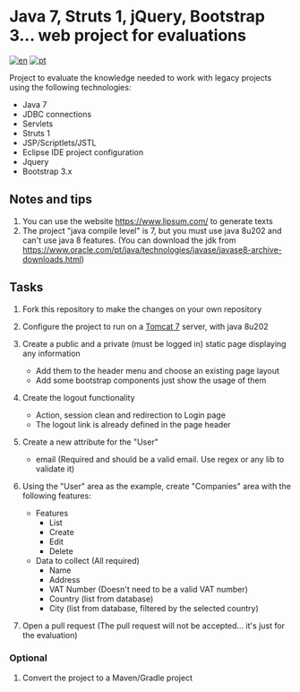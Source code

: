 # Java 7, Struts 1, jQuery, Bootstrap 3... web project for evaluations

[![en](https://img.shields.io/badge/lang-en-red.svg)](./README.md)
[![pt](https://img.shields.io/badge/lang-pt-green.svg)](./README-PT.md)

Project to evaluate the knowledge needed to work with legacy projects using the following technologies:

- Java 7
- JDBC connections
- Servlets
- Struts 1
- JSP/Scriptlets/JSTL
- Eclipse IDE project configuration
- Jquery
- Bootstrap 3.x

## Notes and tips

1. You can use the website <https://www.lipsum.com/> to generate texts
1. The project "java compile level" is 7, but you must use java 8u202 and can't use java 8 features. (You can download the jdk from <https://www.oracle.com/pt/java/technologies/javase/javase8-archive-downloads.html>)

## Tasks

1. Fork this repository to make the changes on your own repository

1. Configure the project to run on a [Tomcat 7](https://archive.apache.org/dist/tomcat/tomcat-7/v7.0.109/bin/) server, with java 8u202

1. Create a public and a private (must be logged in) static page displaying any information
    - Add them to the header menu and choose an existing page layout
    - Add some bootstrap components just show the usage of them

1. Create the logout functionality
    - Action, session clean and redirection to Login page
    - The logout link is already defined in the page header

1. Create a new attribute for the "User"
    - email (Required and should be a valid email. Use regex or any lib to validate it)

1. Using the "User" area as the example, create "Companies" area with the following features:
    - Features
        - List
        - Create
        - Edit
        - Delete
    - Data to collect (All required)
        - Name
        - Address
        - VAT Number (Doesn't need to be a valid VAT number)
        - Country (list from database)
        - City (list from database, filtered by the selected country)

1. Open a pull request (The pull request will not be accepted... it's just for the evaluation)

### Optional

1. Convert the project to a Maven/Gradle project
